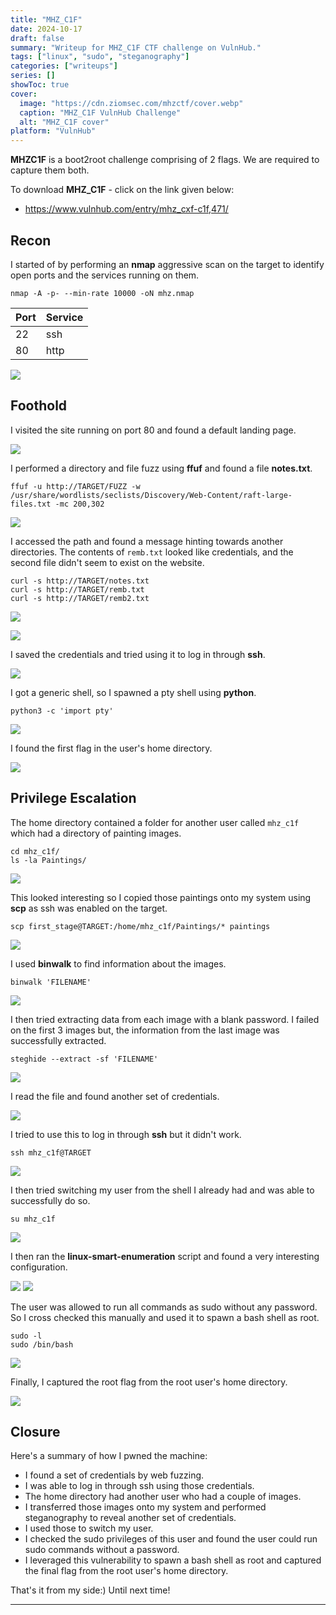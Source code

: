 ```yaml
---
title: "MHZ_C1F"
date: 2024-10-17
draft: false
summary: "Writeup for MHZ_C1F CTF challenge on VulnHub."
tags: ["linux", "sudo", "steganography"]
categories: ["writeups"]
series: []
showToc: true
cover:
  image: "https://cdn.ziomsec.com/mhzctf/cover.webp"
  caption: "MHZ_C1F VulnHub Challenge"
  alt: "MHZ_C1F cover"
platform: "VulnHub"
---
```


**MHZC1F** is a boot2root challenge comprising of 2 flags. We are required to capture them both.
<!--more-->
To download **MHZ_C1F** - click on the link given below:
- https://www.vulnhub.com/entry/mhz_cxf-c1f,471/

## Recon

I started of by performing an **nmap** aggressive scan on the target to identify open ports and the services running on them.

```shell
nmap -A -p- --min-rate 10000 -oN mhz.nmap
```

| **Port** | **Service** |
| -------- | ----------- |
| 22       | ssh         |
| 80       | http        |

![](https://cdn.ziomsec.com/mhzctf/1.webp)

## Foothold

I visited the site running on port 80 and found a default landing page.

![](https://cdn.ziomsec.com/mhzctf/2.webp)

I performed a directory and file fuzz using **ffuf** and found a file **notes.txt**.

```shell
ffuf -u http://TARGET/FUZZ -w /usr/share/wordlists/seclists/Discovery/Web-Content/raft-large-files.txt -mc 200,302
```

![](https://cdn.ziomsec.com/mhzctf/3.webp)

I accessed the path and found a message hinting towards another directories. The contents of `remb.txt` looked like credentials, and the second file didn't seem to exist on the website.

```shell
curl -s http://TARGET/notes.txt
curl -s http://TARGET/remb.txt
curl -s http://TARGET/remb2.txt
```

![](https://cdn.ziomsec.com/mhzctf/4.webp)

![](https://cdn.ziomsec.com/mhzctf/5.webp)

I saved the credentials and tried using it to log in through **ssh**.

![](https://cdn.ziomsec.com/mhzctf/6.webp)

I got a generic shell, so I spawned a pty shell using **python**.

```shell
python3 -c 'import pty'
```

![](https://cdn.ziomsec.com/mhzctf/7.webp)

I found the first flag in the user's home directory.

![](https://cdn.ziomsec.com/mhzctf/8.webp)

## Privilege Escalation

The home directory contained a folder for another user called `mhz_c1f` which had a directory of painting images.

```shell
cd mhz_c1f/
ls -la Paintings/
```

![](https://cdn.ziomsec.com/mhzctf/9.webp)

This looked interesting so I copied those paintings onto my system using **scp** as ssh was enabled on the target.

```shell
scp first_stage@TARGET:/home/mhz_c1f/Paintings/* paintings
```

![](https://cdn.ziomsec.com/mhzctf/10.webp)

I used **binwalk** to find information about the images.

```shell
binwalk 'FILENAME'
```

![](https://cdn.ziomsec.com/mhzctf/11.webp)

I then tried extracting data from each image with a blank password. I failed on the first 3 images but, the information from the last image was successfully extracted.

```shell
steghide --extract -sf 'FILENAME'
```

![](https://cdn.ziomsec.com/mhzctf/12.webp)

I read the file and found another set of credentials.

![](https://cdn.ziomsec.com/mhzctf/13.webp)

I tried to use this to log in through **ssh** but it didn't work.

```shell
ssh mhz_c1f@TARGET
```

![](https://cdn.ziomsec.com/mhzctf/14.webp)

I then tried switching my user from the shell I already had and was able to successfully do so.

```shell
su mhz_c1f
```

![](https://cdn.ziomsec.com/mhzctf/15.webp)

I then ran the **linux-smart-enumeration** script and found a very interesting configuration.

![](https://cdn.ziomsec.com/mhzctf/16.webp)
![](https://cdn.ziomsec.com/mhzctf/17.webp)

The user was allowed to run all commands as sudo without any password. So I cross checked this manually and used it to spawn a bash shell as root.

```shell
sudo -l
sudo /bin/bash
```

![](https://cdn.ziomsec.com/mhzctf/18.webp)

Finally, I captured the root flag from the root user's home directory.

![](https://cdn.ziomsec.com/mhzctf/19.webp)

## Closure

Here's a summary of how I pwned the machine:
- I found a set of credentials by web fuzzing.
- I was able to log in through ssh using those credentials.
- The home directory had another user who had a couple of images.
- I transferred those images onto my system and performed steganography to reveal another set of credentials.
- I used those to switch my user.
- I checked the sudo privileges of this user and found the user could run sudo commands without a password.
- I leveraged this vulnerability to spawn a bash shell as root and captured the final flag from the root user's home directory.

That's it from my side:) 
Until next time!

---
